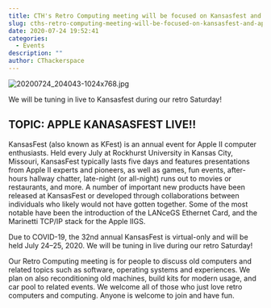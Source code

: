 ```yaml
---
title: CTH's Retro Computing meeting will be focused on Kansasfest and Apple ][
slug: cths-retro-computing-meeting-will-be-focused-on-kansasfest-and-apple
date: 2020-07-24 19:52:41
categories:
  - Events
description: ""
author: CThackerspace
---
```



![20200724_204043-1024x768.jpg](/uploads/2020/07/20200724_204043-1024x768.jpg)

We will be tuning in live to Kansasfest during our retro Saturday!

## TOPIC: APPLE KANASASFEST LIVE!!

KansasFest (also known as KFest) is an annual event for Apple II computer enthusiasts. Held every July at Rockhurst University in Kansas City, Missouri, KansasFest typically lasts five days and features presentations from Apple II experts and pioneers, as well as games, fun events, after-hours hallway chatter, late-night (or all-night) runs out to movies or restaurants, and more. A number of important new products have been released at KansasFest or developed through collaborations between individuals who likely would not have gotten together. Some of the most notable have been the introduction of the LANceGS Ethernet Card, and the Marinetti TCP/IP stack for the Apple IIGS.

Due to COVID-19, the 32nd annual KansasFest is virtual-only and will be held July 24–25, 2020. We will be tuning in live during our retro Saturday!

Our Retro Computing meeting is for people to discuss old computers and related topics such as software, operating systems and experiences. We plan on also reconditioning old machines, build kits for modern usage, and car pool to related events. We welcome all of those who just love retro computers and computing. Anyone is welcome to join and have fun.
